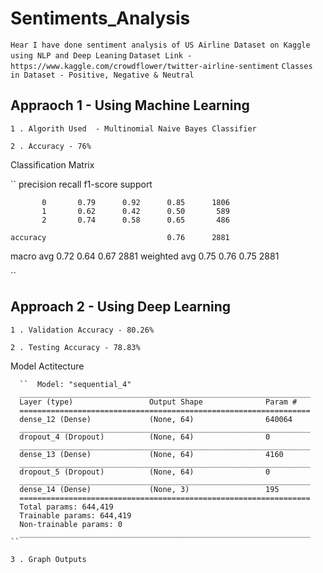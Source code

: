 # Sentiments_Analysis

`` Hear I have done sentiment analysis of US Airline Dataset on Kaggle using NLP and Deep Leaning ``
`` Dataset Link - https://www.kaggle.com/crowdflower/twitter-airline-sentiment ``
`` Classes in Dataset - Positive, Negative & Neutral ``

## Appraoch 1 - Using Machine Learning 

  `` 1 . Algorith Used  - Multinomial Naive Bayes Classifier ``
  
  `` 2 . Accuracy - 76% ``
  
  Classification Matrix 
  
  ``
                precision    recall  f1-score   support

           0       0.79      0.92      0.85      1806
           1       0.62      0.42      0.50       589
           2       0.74      0.58      0.65       486

    accuracy                           0.76      2881
   macro avg       0.72      0.64      0.67      2881
weighted avg       0.75      0.76      0.75      2881
  
  ``


## Approach 2 - Using Deep Learning

`` 1 . Validation Accuracy - 80.26% ``

`` 2 . Testing Accuracy - 78.83% ``

  Model Actitecture 
  
      ``  Model: "sequential_4"
      _________________________________________________________________
      Layer (type)                 Output Shape              Param #   
      =================================================================
      dense_12 (Dense)             (None, 64)                640064    
      _________________________________________________________________
      dropout_4 (Dropout)          (None, 64)                0         
      _________________________________________________________________
      dense_13 (Dense)             (None, 64)                4160      
      _________________________________________________________________
      dropout_5 (Dropout)          (None, 64)                0         
      _________________________________________________________________
      dense_14 (Dense)             (None, 3)                 195       
      =================================================================
      Total params: 644,419
      Trainable params: 644,419
      Non-trainable params: 0
      _________________________________________________________________  ``

  `` 3 . Graph Outputs ``
  
  
  
  
